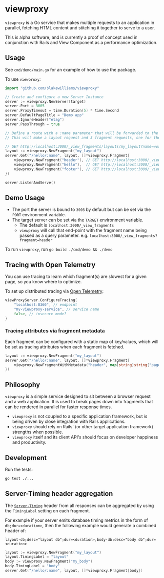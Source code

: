 # viewproxy

`viewproxy` is a Go service that makes multiple requests to an application in parallel, fetching HTML content and stitching it together to serve to a user.

This is alpha software, and is currently a proof of concept used in conjunction with Rails and View Component as a performance optimization.

## Usage

See `cmd/demo/main.go` for an example of how to use the package.

To use `viewproxy`:

```go
import "github.com/blakewilliams/viewproxy"

// Create and configure a new Server Instance
server := viewproxy.NewServer(target)
server.Port = 3005
server.ProxyTimeout = time.Duration(5) * time.Second
server.DefaultPageTitle = "Demo app"
server.IgnoreHeader("etag")
server.PassThrough = true

// Define a route with a :name parameter that will be forwarded to the target host.
// This will make a layout request and 3 fragment requests, one for the header, hello, and footer.

// GET http://localhost:3000/_view_fragments/layouts/my_layout?name=world
layout := viewproxy.NewFragment("my_layout")
server.Get("/hello/:name", layout, []*viewproxy.Fragment{
	viewproxy.NewFragment("header"), // GET http://localhost:3000/_view_fragments/header?name=world
	viewproxy.NewFragment("hello"),  // GET http://localhost:3000/_view_fragments/hello?name=world
	viewproxy.NewFragment("footer"), // GET http://localhost:3000/_view_fragments/footer?name=world
})

server.ListenAndServe()
```

## Demo Usage

- The port the server is bound to `3005` by default but can be set via the `PORT` environment variable.
- The target server can be set via the `TARGET` environment variable.
  - The default is `localhost:3000/_view_fragments`
  - `viewproxy` will call that end-point with the fragment name being passed as a query parameter. e.g. `localhost:3000/_view_fragments?fragment=header`

To run `viewproxy`, run `go build ./cmd/demo && ./demo`

## Tracing with Open Telemetry

You can use tracing to learn which fragment(s) are slowest for a given page, so you know where to optimize.

To set up distributed tracing via [Open Telemetry](https://opentelemetry.io):

```go
viewProxyServer.ConfigureTracing(
	"localhost:8360", // endpoint
	"my-viewproxy-service", // service name
	false, // insecure mode?
}
```

### Tracing attributes via fragment metadata

Each fragment can be configured with a static map of key/values, which will be set as tracing attributes when each fragment is fetched.

```go
layout := viewproxy.NewFragment("my_layout")
server.Get("/hello/:name", layout, []*viewproxy.Fragment{
	viewproxy.NewFragmentWithMetadata("header", map[string]string{"page": "homepage"}), // spans will have a "page" attribute with value "homepage"
})
```

## Philosophy

`viewproxy` is a simple service designed to sit between a browser request and a web application. It is used to break pages down into fragments that can be rendered in parallel for faster response times.

- `viewproxy` is not coupled to a specific application framework, but _is_ being driven by close integration with Rails applications.
- `viewproxy` should rely on Rails' (or other target application framework) strengths when possible.
- `viewproxy` itself and its client API's should focus on developer happiness and productivity.

## Development

Run the tests:

```sh
go test ./...
```

## Server-Timing header aggregation

The [`Server-Timing`](https://developer.mozilla.org/en-US/docs/Web/HTTP/Headers/Server-Timing)
header from all responses can be aggregated by using the `TimingLabel` setting
on each fragment.

For example if your server emits database timing metrics in the form of
`db;dur=<duration>`, then the following example would generate a combined
header of:

```
layout-db;desc="layout db";dur=<duration>,body-db;desc="body db";dur=<duration>
```


```go
layout := viewproxy.NewFragment("my_layout")
layout.TimingLabel = "layout"
body := viewproxy.NewFragment("my_body")
body.TimingLabel = "body"
server.Get("/hello/:name", layout, []*viewproxy.Fragment{body})
```
